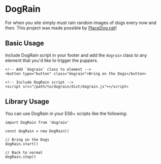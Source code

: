 # DogRain

For when you site simply must rain random images of dogs every now and then. This project was made possible by [PlaceDog.net](https://placedog.net/)!

## Basic Usage

Include DogRain script in your footer and add the `dograin` class to any element that you'd like to trigger the puppers.

```
<!-- Add `dograin` class to element -->
<button type="button" class="dograin">Bring on the Dogs</button>

<!-- Include DogRain script -->
<script src="/path/to/dograin/dist/dograin.js"></script>
```

## Library Usage

You can use DogRain in your ES6+ scripts like the following:

```
import DogRain from 'dograin'

const dogRain = new DogRain()

// Bring on the Dogs
dogRain.start()

// Back to normal
dogRain.stop()
```
